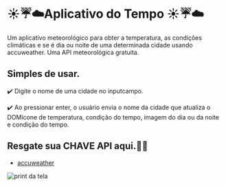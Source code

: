<h1>☀️☔☁️Aplicativo do Tempo ☀️☔☁️</h1> 

Um aplicativo meteorológico para obter a temperatura, as condições climáticas e se é dia ou noite de uma determinada cidade usando accuweather. Uma API meteorológica gratuita.

## Simples de usar.

✔️ Digite o nome de uma cidade no inputcampo.<p>
✔️ Ao pressionar enter, o usuário envia o nome da cidade que atualiza o DOMícone de temperatura, condição do tempo, imagem do dia ou da noite e condição do tempo.

## Resgate sua CHAVE API aqui.🔑🔑
- [accuweather](https://developer.accuweather.com/)

![print da tela](https://user-images.githubusercontent.com/95660275/176694404-32848b28-32c7-4fb8-9159-f7c07e18eacf.png)
